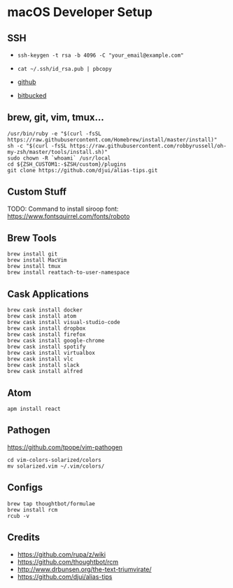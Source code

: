 # macOS Developer Setup

## SSH
- `ssh-keygen -t rsa -b 4096 -C "your_email@example.com"`
- `cat ~/.ssh/id_rsa.pub | pbcopy`

- [github](https://github.com/settings/keys)
- [bitbucked](https://bitbucket.org/account/user/<user>/ssh-keys/)


## brew, git, vim, tmux...
```
/usr/bin/ruby -e "$(curl -fsSL https://raw.githubusercontent.com/Homebrew/install/master/install)"
sh -c "$(curl -fsSL https://raw.githubusercontent.com/robbyrussell/oh-my-zsh/master/tools/install.sh)"
sudo chown -R `whoami` /usr/local
cd ${ZSH_CUSTOM1:-$ZSH/custom}/plugins
git clone https://github.com/djui/alias-tips.git
```

## Custom Stuff
TODO: Command to install siroop font: https://www.fontsquirrel.com/fonts/roboto

## Brew Tools
```
brew install git
brew install MacVim
brew install tmux
brew install reattach-to-user-namespace
```

## Cask Applications
```
brew cask install docker
brew cask install atom
brew cask install visual-studio-code
brew cask install dropbox
brew cask install firefox
brew cask install google-chrome
brew cask install spotify
brew cask install virtualbox
brew cask install vlc
brew cask install slack
brew cask install alfred
```

## Atom
```
apm install react
```

## Pathogen

https://github.com/tpope/vim-pathogen
```
cd vim-colors-solarized/colors
mv solarized.vim ~/.vim/colors/
```

## Configs
```
brew tap thoughtbot/formulae
brew install rcm
rcub -v
```

## Credits
- https://github.com/rupa/z/wiki
- https://github.com/thoughtbot/rcm
- http://www.drbunsen.org/the-text-triumvirate/
- https://github.com/djui/alias-tips
